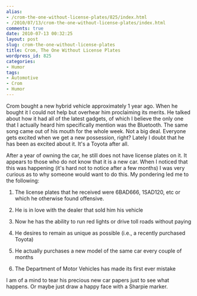 ```yaml
---
alias:
- /crom-the-one-without-license-plates/825/index.html
- /2010/07/13/crom-the-one-without-license-plates/index.html
comments: true
date: 2010-07-13 00:32:25
layout: post
slug: crom-the-one-without-license-plates
title: Crom, The One Without License Plates
wordpress_id: 825
categories:
- Humor
tags:
- Automotive
- Crom
- Humor
---
```


Crom bought a new hybrid vehicle approximately 1 year ago.  When he bought it I could not help but overhear him proclaiming its merits.  He talked about how it had all of the latest gadgets, of which I believe the only one that I actually heard him specifically mention was the Bluetooth.  The same song came out of his mouth for the whole week.  Not a big deal.  Everyone gets excited when we get a new possession, right?  Lately I doubt that he has been as excited about it.  It's a Toyota after all.

After a year of owning the car, he still does not have license plates on it.  It appears to those who do not know that it is a new car.  When I noticed that this was happening (it's hard not to notice after a few months) I was very curious as to why someone would want to do this.  My pondering led me to the following:




  1. The license plates that he received were 6BAD666, 1SAD120, etc or which he otherwise found offensive.


  2. He is in love with the dealer that sold him his vehicle


  3. Now he has the ability to run red lights or drive toll roads without paying


  4. He desires to remain as unique as possible (i.e., a recently purchased Toyota)


  5. He actually purchases a new model of the same car every couple of months


  6. The Department of Motor Vehicles has made its first ever mistake



I am of a mind to tear his precious new car papers just to see what happens.  Or maybe just draw a happy face with a Sharpie marker.

